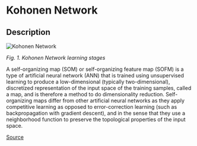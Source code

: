 # Kohonen Network

## Description

![Kohonen Network](https://upload.wikimedia.org/wikipedia/commons/thumb/9/91/Somtraining.svg/500px-Somtraining.svg.png)

*Fig. 1. Kohonen Network learning stages*


A self-organizing map (SOM) or self-organizing feature map (SOFM) is a type of artificial neural network (ANN) that is trained using unsupervised learning to produce a low-dimensional (typically two-dimensional), discretized representation of the input space of the training samples, called a map, and is therefore a method to do dimensionality reduction. Self-organizing maps differ from other artificial neural networks as they apply competitive learning as opposed to error-correction learning (such as backpropagation with gradient descent), and in the sense that they use a neighborhood function to preserve the topological properties of the input space. 

[Source](https://en.wikipedia.org/wiki/Self-organizing_map)
